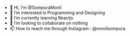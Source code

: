 - 👋 Hi, I’m @SompuraMonil
- 👀 I’m interested in Programming and Designing
- 🌱 I’m currently learning Reactjs 
- 💞️ I’m looking to collaborate on nothing
- 📫 How to reach me through Instagram : @monilsompura

<!---
SompuraMonil/SompuraMonil is a ✨ special ✨ repository because its `README.md` (this file) appears on your GitHub profile.
You can click the Preview link to take a look at your changes.
--->
